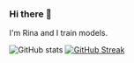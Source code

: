 ### Hi there 👋

I'm Rina and I train models. 


![GitHub stats](https://github-readme-stats.vercel.app/api?username=rinapch&show_icons=true&theme=tokyonight)
[![GitHub Streak](https://streak-stats.demolab.com/?user=rinapch&theme=dark)](https://git.io/streak-stats)
